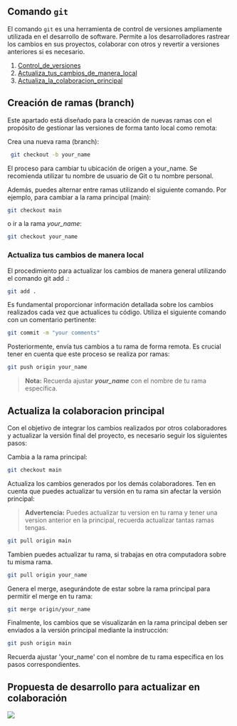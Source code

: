 ## Comando `git`

El comando `git` es una herramienta de control de versiones ampliamente utilizada en el desarrollo de software. Permite a los desarrolladores rastrear los cambios en sus proyectos, colaborar con otros y revertir a versiones anteriores si es necesario.

1. [Control_de_versiones](#control-de-versiones-por-ramas)
1. [Actualiza_tus_cambios_de_manera_local](#actualiza-tus-cambios-de-manera-local)
1. [Actualiza_la_colaboracion_principal](#actualiza-la-colaboracion-principal)

## Creación de ramas (branch)

Este apartado está diseñado para la creación de nuevas ramas con el propósito de gestionar las versiones de forma tanto local como remota:

Crea una nueva rama (branch):


```bash
 git checkout -b your_name
```

El proceso para cambiar tu ubicación de origen a your_name. Se recomienda utilizar tu nombre de usuario de Git o tu nombre personal.

Además, puedes alternar entre ramas utilizando el siguiente comando. Por ejemplo, para cambiar a la rama principal (main):

```bash 
git checkout main
```
o ir a la rama *your_name*: 
```bash
git checkout your_name
```


### Actualiza tus cambios de manera local 

El procedimiento para actualizar los cambios de manera general utilizando el comando git add .:

```bash
git add .
```
Es fundamental proporcionar información detallada sobre los cambios realizados cada vez que actualices tu código. Utiliza el siguiente comando con un comentario pertinente:

```bash 
git commit -m "your comments"
```
Posteriormente, envía tus cambios a tu rama de forma remota. Es crucial tener en cuenta que este proceso se realiza por ramas:

```bash 
git push origin your_name
```
>**Nota:** Recuerda ajustar ***your_name*** con el nombre de tu rama específica.



## Actualiza la colaboracion principal

Con el objetivo de integrar los cambios realizados por otros colaboradores y actualizar la versión final del proyecto, es necesario seguir los siguientes pasos:

Cambia a la rama principal:
```bash
git checkout main
```
Actualiza los cambios generados por los demás colaboradores. Ten en cuenta que puedes actualizar tu versión en tu rama sin afectar la versión principal:

> **Advertencia:** Puedes actualizar tu version en tu rama y tener una version anterior en la principal, recuerda actualizar tantas ramas tengas.

```bash 
git pull origin main
```
Tambien puedes actualizar tu rama, si trabajas en otra computadora sobre tu misma rama.

```bash 
git pull origin your_name
```

Genera el merge, asegurándote de estar sobre la rama principal para permitir el merge en tu rama:

```bash
git merge origin/your_name
```
Finalmente, los cambios que se visualizarán en la rama principal deben ser enviados a la versión principal mediante la instrucción:

```bash
git push origin main 

```
Recuerda ajustar 'your_name' con el nombre de tu rama específica en los pasos correspondientes.

## Propuesta de desarrollo para actualizar en colaboración


![](../Documents/Diagrama%20sin%20título.drawio.png)
